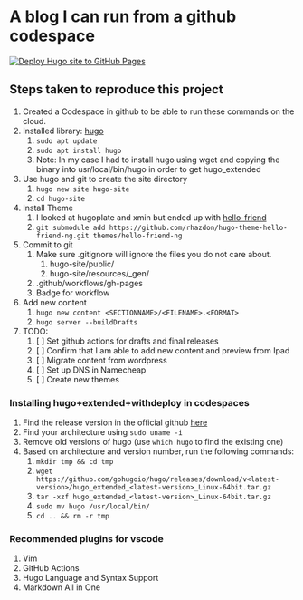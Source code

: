 # A blog I can run from a github codespace
[![Deploy Hugo site to GitHub Pages](https://github.com/fyordan/blog-from-codespace/actions/workflows/gh-pages.yml/badge.svg)](https://github.com/fyordan/blog-from-codespace/actions/workflows/gh-pages.yml)

## Steps taken to reproduce this project

1. Created a Codespace in github to be able to run these commands on the cloud.
2. Installed library: [hugo](https://gohugo.io/installation/linux/)
   1. `sudo apt update`
   2. `sudo apt install hugo`
   3. Note: In my case I had to install hugo using wget and copying the binary into usr/local/bin/hugo in order to get hugo_extended
3. Use hugo and git to create the site directory
   1. `hugo new site hugo-site`
   2. `cd hugo-site`
4. Install Theme
   1. I looked at hugoplate and xmin but ended up with [hello-friend](https://themes.gohugo.io/themes/hugo-theme-hello-friend-ng/)
   2. `git submodule add https://github.com/rhazdon/hugo-theme-hello-friend-ng.git themes/hello-friend-ng`
6. Commit to git
   1. Make sure .gitignore will ignore the files you do not care about.
      1. hugo-site/public/
      2. hugo-site/resources/_gen/
   2. .github/workflows/gh-pages
   3. Badge for workflow
7. Add new content
   1. `hugo new content <SECTIONNAME>/<FILENAME>.<FORMAT>`
   2. `hugo server --buildDrafts`
8. TODO:
   1. [ ] Set github actions for drafts and final releases
   2. [ ] Confirm that I am able to add new content and preview from Ipad
   3. [ ] Migrate content from wordpress
   4. [ ] Set up DNS in Namecheap
   5. [ ] Create new themes

### Installing hugo+extended+withdeploy in codespaces
1. Find the release version in the official github [here](https://github.com/gohugoio/hugo/releases)
2. Find your architecture using `sudo uname -i`
3. Remove old versions of hugo (use `which hugo` to find the existing one)
4. Based on architecture and version number, run the following commands:
   1. `mkdir tmp && cd tmp`
   2. `wget https://github.com/gohugoio/hugo/releases/download/v<latest-version>/hugo_extended_<latest-version>_Linux-64bit.tar.gz`
   3. `tar -xzf hugo_extended_<latest-version>_Linux-64bit.tar.gz`
   4. `sudo mv hugo /usr/local/bin/`
   5. `cd .. && rm -r tmp`

### Recommended plugins for vscode
1. Vim
2. GitHub Actions
3. Hugo Language and Syntax Support
4. Markdown All in One
